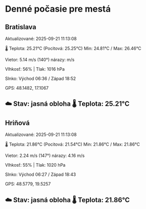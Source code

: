 ﻿# Denné počasie pre mestá

## Bratislava
Aktualizované: 2025-09-21 11:13:08

🌡️ Teplota: 25.21°C 
(Pocitová: 25.25°C)
Min: 24.81°C / Max: 26.46°C

Vietor: 5.14 m/s    (140°) 
nárazy:  m/s

Vlhkosť: 56% | Tlak: 1016 hPa

Slnko: Východ 06:36 / Západ 18:52

GPS: 48.1482, 17.1067

☁️ Stav: jasná obloha        🌡️ Teplota: 25.21°C
---

## Hriňová
Aktualizované: 2025-09-21 11:13:08

🌡️ Teplota: 21.86°C 
(Pocitová: 21.54°C)
Min: 21.86°C / Max: 21.86°C

Vietor: 2.24 m/s (147°)
nárazy: 4.16 m/s

Vlhkosť: 55% | Tlak: 1020 hPa

Slnko: Východ 06:27 / Západ 18:43

GPS: 48.5779, 19.5257

☁️ Stav: jasná obloha        🌡️ Teplota: 21.86°C
---
